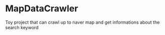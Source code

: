 # MapDataCrawler
Toy project that can crawl up to naver map and get informations about the search keyword

